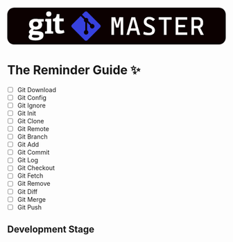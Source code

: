 ![Git Logo](img/logo_git-master.png)
# The Reminder Guide :sparkles:
- [ ] Git Download
- [ ] Git Config
- [ ] Git Ignore
- [ ] Git Init
- [ ] Git Clone
- [ ] Git Remote
- [ ] Git Branch
- [ ] Git Add
- [ ] Git Commit
- [ ] Git Log
- [ ] Git Checkout
- [ ] Git Fetch
- [ ] Git Remove
- [ ] Git Diff
- [ ] Git Merge
- [ ] Git Push

## Development Stage
